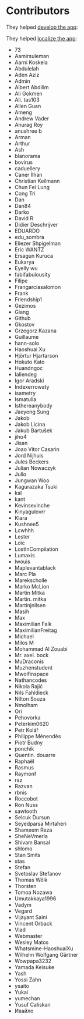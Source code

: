 # Contributors

They helped [develop the app](https://github.com/steventheworker/alt-tab-macos/graphs/contributors):


They helped [localize the app](https://poeditor.com/join/project/8AOEZ0eAZE):

* 73
* Aamirsuleman
* Aarni Koskela
* Abdulelah
* Aden Aziz
* Admin
* Albert Abdilim
* Ali Gokmen
* Ali. tas103
* Allen Guan
* Ameng
* Andrew Vader
* Anurag Roy
* anushree b
* Arman
* Arthur
* Ash
* blanorama
* bovirus
* caduellery
* Caner İlhan
* Christian Keilmann
* Chun Fei Lung
* Cong Tri
* Dan
* Dan84
* Darko
* David R
* Didier Deschrijver
* EDUARDO
* edu_sombra
* Eliezer Shpigelman
* Eric WANTZ
* Ersagun Kuruca
* Eukarya
* Eyelly wu
* fabifabulousity
* Filipe
* Frangarciasalomon
* Frank
* Friendship1
* Gezimos
* Giang
* Github
* Gkostov
* Grzegorz Kazana
* Guillaume
* hann-solo
* Haoshuai Xu
* Hjörtur Hjartarson
* Hokuto Kato
* Huandngoc
* Ialiendeg
* Igor Aradski
* Indexerrowaty
* isametry
* Ismatulla
* Isthereanybody
* Jaeyong Sung
* Jakob
* Jakob Licina
* Jakub Bartušek
* jiho4
* Jisan
* Joao Vitor Casarin
* Jord Nijhuis
* Jules Beckers
* Julian Nowaczyk
* Julio
* Jungwan Woo
* Kagurazaka Tsuki
* kal
* kant
* Kevinsevinche
* Kinyagulovrr
* Klara
* Kushnee5
* Lcwhhh
* Lester
* Loïc 
* LostInCompilation
* Lumaxis
* lwouis
* Maplevantablack
* Marc Pla
* Marekscholle
* Marko McLion
* Martin Mitka
* Martin. mitka
* Martinjnilsen
* Masih
* Max
* Maximilian Falk
* MaximilianFreitag
* Michael
* Milos M
* Mohammad Al Zouabi
* Mr. axel. bock
* MuDraconis
* Muzhenstudent
* Mwolfinspace
* Nathancodes
* Nikola Rajić
* Nils Fahldieck
* Nilton Souza
* Nmolham
* Ori
* Pehovorka
* Peterkim0620
* Petr Kolář
* Philippe Ménendès
* Piotr Budny
* ponchik
* Quentin. douarre
* Raphaël
* Rasmus
* Raymonf
* raz
* Razvan
* rbnis
* Roccobot
* Ron Nuss
* sawtooth
* Selcuk Dursun
* Seyedparsa Mirtaheri
* Shameem Reza
* SheNeVmerla
* Shivam Bansal
* shlomo
* Stan Smits
* stas
* Stefan
* Svetoslav Stefanov
* Thomas Wölk
* Thorsten
* Tomoa Nozawa
* Umutakkaya1996
* Vadym
* Vegard
* Vijayant Saini
* Vincent Orback
* Vlad
* Webmaster
* Wesley Matos
* Whatsmine-HaoshuaiXu
* Wilhelm Wolfgang Gärtner
* Wowpapa3232
* Yamada Keisuke
* Yash
* Yossi Zahn
* ysaito
* Yukai
* yumechan
* Yusuf Caliskan
* Ивайло
